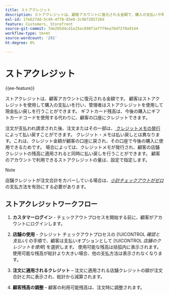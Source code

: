 ```yaml
---
title: ストアクレジット
description: ストアクレジットは、顧客アカウントに復元される金額で、購入の支払いや現金払い戻しに使用できます。
exl-id: 1fe627dd-5c49-4ff8-85e0-3c987285726d
feature: Customers, Storefront
source-git-commit: 7de285d4cd1e25ec890f1efff9ea7bdf2f0a9144
workflow-type: tm+mt
source-wordcount: '291'
ht-degree: 0%

---
```


# ストアクレジット

{{ee-feature}}

ストアクレジットは、顧客アカウントに復元される金額です。 顧客はストアクレジットを使用して購入の支払いを行い、管理者はストアクレジットを使用して現金払い戻しを行うことができます。 ギフトカード残高は、今後の購入にギフトカードコードを使用する代わりに、顧客の口座にクレジットできます。

注文が支払われ請求された後、注文またはその一部は、[&#x200B; クレジットメモの発行 &#x200B;](../stores-purchase/credit-memo-create.md) によって払い戻すことができます。 クレジット・メモは払い戻しとは異なります。これは、クレジット金額が顧客の口座に戻され、その口座で今後の購入に使用できるためです。 場合によっては、クレジットメモが発行され、顧客の店舗クレジットの残高に適用されると同時に払い戻しを行うことができます。 顧客のアカウントで利用できるストアクレジットの量は、設定で指定します。

>[!NOTE]
>
>店舗クレジットが注文合計をカバーしている場合は、[_小計チェックアウトがゼロ_](../stores-purchase/zero-subtotal-checkout.md) の支払方法を有効にする必要があります。

## ストアクレジットワークフロー

1. **カスタマーログイン** - チェックアウトプロセスを開始する前に、顧客がアカウントにログインします。

1. **店舗の使用** - クレジット チェックアウトプロセスの [!UICONTROL _確認と支払い_] の手順で、顧客は支払いオプションとして [!UICONTROL _店舗のクレジットを使用_] を選択します。 使用可能な残高は括弧内に表示されます。 使用可能な残高が総計より大きい場合、他の支払方法は表示されなくなります。

1. **注文に適用されるクレジット** – 注文に適用される店舗クレジットの額が注文合計と共に表示され、総計から減算されます。

1. **顧客残高の調整** – 顧客の利用可能残高は、注文時に調整されます。
